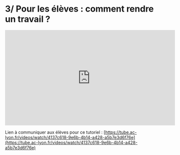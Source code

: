 # 3/ Pour les élèves : comment rendre un travail ?

<iframe width="560" height="315" sandbox="allow-same-origin allow-scripts allow-popups" src="https://tube.ac-lyon.fr/videos/embed/4137c618-9e6b-4b14-a428-a5b7e3d6f76e" frameborder="0" allowfullscreen></iframe>

Lien à communiquer aux élèves pour ce tutoriel : 
[https://tube.ac-lyon.fr/videos/watch/4137c618-9e6b-4b14-a428-a5b7e3d6f76e](https://tube.ac-lyon.fr/videos/watch/4137c618-9e6b-4b14-a428-a5b7e3d6f76e)